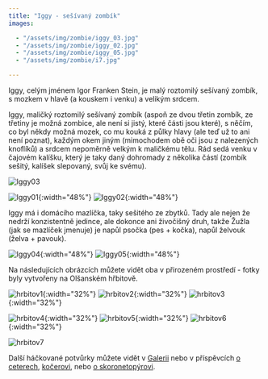 ```yaml
---
title: "Iggy - sešívaný zombík"
images:

  - "/assets/img/zombie/iggy_03.jpg"
  - "/assets/img/zombie/iggy_02.jpg"
  - "/assets/img/zombie/iggy_05.jpg"
  - "/assets/img/zombie/i7.jpg"

---
```


<!--begin_excerpt-->

Iggy, celým jménem Igor Franken Stein, je malý roztomilý sešívaný zombík, s mozkem v hlavě (a kouskem i venku) a velikým srdcem. 

<!--end_excerpt-->

Iggy, maličký roztomilý sešívaný zombík (aspoň ze dvou třetin zombík, ze třetiny je možná zombice, ale není si jistý, které části jsou které), s něčím, co byl někdy možná mozek, co mu kouká z půlky hlavy (ale teď už to ani není poznat), každým okem jiným (mimochodem obě oči jsou z nalezených knoflíků) a srdcem nepoměrně velkým k maličkému tělu. 
Rád sedá venku v čajovém kalíšku, který je taky daný dohromady z několika částí (zombík sešitý, kalíšek slepovaný, svůj ke svému). 

![Iggy03](/assets/img/zombie/iggy_03.jpg)

![Iggy01](/assets/img/zombie/iggy_01.jpg){:width="48%"} ![Iggy02](/assets/img/zombie/iggy_02.jpg){:width="48%"}

Iggy má i domácího mazlíčka, taky sešitého ze zbytků. Tady ale nejen že nedrží konzistentně jedince, ale dokonce ani živočišný druh, takže Žužla (jak se mazlíček jmenuje) je napůl psočka (pes + kočka), napůl želvouk (želva + pavouk). 

![Iggy04](/assets/img/zombie/iggy_04.jpg){:width="48%"} ![Iggy05](/assets/img/zombie/iggy_05.jpg){:width="48%"}


Na následujících obrázcích můžete vidět oba v přirozeném prostředí - fotky byly vytvořeny na Olšanském hřbitově. 

![hrbitov1](/assets/img/zombie/i0.jpg){:width="32%"} ![hrbitov2](/assets/img/zombie/i1.jpg){:width="32%"} ![hrbitov3](/assets/img/zombie/i4.jpg){:width="32%"} 

![hrbitov4](/assets/img/zombie/i5.jpg){:width="32%"} ![hrbitov5](/assets/img/zombie/i3.jpg){:width="32%"} ![hrbitov6](/assets/img/zombie/i6.jpg){:width="32%"} 

![hrbitov7](/assets/img/zombie/i7.jpg)

Další háčkované potvůrky můžete vidět v [Galerii](/galerie/) nebo v příspěvcích [o ceterech](https://matcha1309.github.io/Ceterarium/), [kočerovi](https://matcha1309.github.io/Copak-je-to-za-zvire/), nebo [o skoronetopýrovi](https://matcha1309.github.io/Kanji/).
